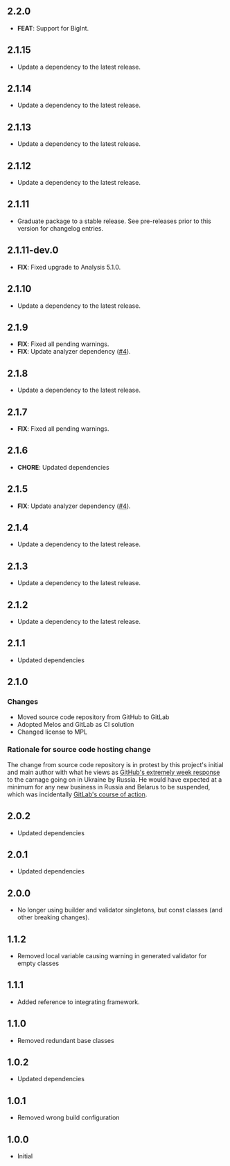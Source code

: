 ## 2.2.0

 - **FEAT**: Support for BigInt.

## 2.1.15

 - Update a dependency to the latest release.

## 2.1.14

 - Update a dependency to the latest release.

## 2.1.13

 - Update a dependency to the latest release.

## 2.1.12

 - Update a dependency to the latest release.

## 2.1.11

 - Graduate package to a stable release. See pre-releases prior to this version for changelog entries.

## 2.1.11-dev.0

 - **FIX**: Fixed upgrade to Analysis 5.1.0.

## 2.1.10

 - Update a dependency to the latest release.

## 2.1.9

 - **FIX**: Fixed all pending warnings.
 - **FIX**: Update analyzer dependency ([#4](https://gitlab.com/ruicraveiro/dart_framework/-/issues/4)).

## 2.1.8

 - Update a dependency to the latest release.

## 2.1.7

 - **FIX**: Fixed all pending warnings.

## 2.1.6

 - **CHORE**: Updated dependencies

## 2.1.5

 - **FIX**: Update analyzer dependency ([#4](https://gitlab.com/ruicraveiro/dart_framework/-/issues/4)).

## 2.1.4

 - Update a dependency to the latest release.

## 2.1.3

 - Update a dependency to the latest release.

## 2.1.2

 - Update a dependency to the latest release.

## 2.1.1
 - Updated dependencies

## 2.1.0

### Changes
- Moved source code repository from GitHub to GitLab
- Adopted Melos and GitLab as CI solution
- Changed license to MPL

### Rationale for source code hosting change

The change from source code repository is in protest by this project's initial and main author with what he views as [GitHub's extremely week response](https://github.blog/2022-03-02-our-response-to-the-war-in-ukraine/) to the carnage going on in Ukraine by Russia. He would have expected at a minimum for any new business in Russia and Belarus to be suspended, which was incidentally [GitLab's course of action](https://about.gitlab.com/blog/2022/03/11/gitlab-actions-to-date-regarding-russian-invasion-of-ukraine/#suspending-new-business-in-russia-and-belarus).

## 2.0.2

- Updated dependencies

## 2.0.1

- Updated dependencies

## 2.0.0

- No longer using builder and validator singletons, but const classes (and other breaking changes).

## 1.1.2

- Removed local variable causing warning in generated validator for empty classes

## 1.1.1

- Added reference to integrating framework.

## 1.1.0

- Removed redundant base classes

## 1.0.2

- Updated dependencies

## 1.0.1

- Removed wrong build configuration

## 1.0.0

- Initial
